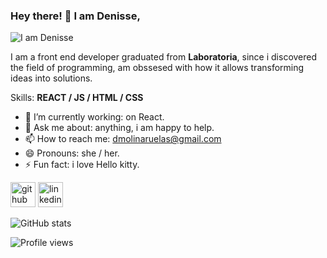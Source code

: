 ### Hey there! 🙋‍ I am Denisse, 
![I am Denisse ](https://studio.uxpincdn.com/studio/wp-content/uploads/2020/12/7-Best-Reasons-To-Use-React.js-Components-In-Your-Project-1024x512.png.webp)

I am a front end developer graduated from **Laboratoria**, since i discovered the field of programming, am obssesed with how it allows transforming ideas into solutions.


Skills: **REACT / JS / HTML / CSS**

- 🔭 I’m currently working: on React. 
- 💬 Ask me about: anything, i am happy to help. 
- 📫 How to reach me: dmolinaruelas@gmail.com 
- 😄 Pronouns: she / her. 
- ⚡ Fun fact: i love Hello kitty. 


[<img src='https://cdn.jsdelivr.net/npm/simple-icons@3.0.1/icons/github.svg' alt='github' height='40'>](https://github.com/Denissemolina)  [<img src='https://cdn.jsdelivr.net/npm/simple-icons@3.0.1/icons/linkedin.svg' alt='linkedin' height='40'>](https://www.linkedin.com/in/https://www.linkedin.com/in/denisse-molina/)  

![GitHub stats](https://github-readme-stats.vercel.app/api?username=Denissemolina&show_icons=true)  

![Profile views](https://gpvc.arturio.dev/Denissemolina)  
